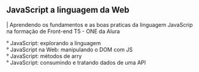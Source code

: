 ## JavaScript a linguagem da Web

| Aprendendo os fundamentos e as boas praticas da linguagem JavaScrip na formação de Front-end T5 - ONE da Alura

° JavaScript: explorando a linguagem   
° JavaScript na Web: manipulando o DOM com JS    
° JavaScript: métodos de arry   
° JavaScript: consumindo e tratando dados de uma API   
